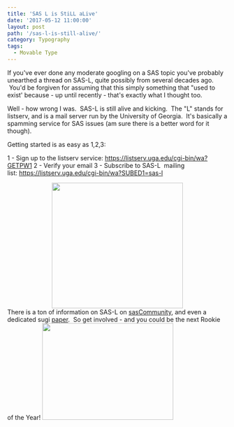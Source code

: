 ```yaml
---
title: 'SAS L is StiLL aLive'
date: '2017-05-12 11:00:00'
layout: post
path: '/sas-l-is-still-alive/'
category: Typography
tags:
  - Movable Type
---
```


If you've ever done any moderate googling on a SAS topic you've probably unearthed a thread on SAS-L, quite possibly from several decades ago.  You'd be forgiven for assuming that this simply something that "used to exist' because - up until recently - that's exactly what I thought too.

Well - how wrong I was.  SAS-L is still alive and kicking.  The "L" stands for listserv, and is a mail server run by the University of Georgia.  It's basically a spamming service for SAS issues (am sure there is a better word for it though).

Getting started is as easy as 1,2,3:

1 - Sign up to the listserv service: <a href="https://listserv.uga.edu/cgi-bin/wa?GETPW1">https://listserv.uga.edu/cgi-bin/wa?GETPW1</a>
2 - Verify your email
3 - Subscribe to SAS-L  mailing list: <a href="https://listserv.uga.edu/cgi-bin/wa?SUBED1=sas-l">https://listserv.uga.edu/cgi-bin/wa?SUBED1=sas-l</a>
<div style="clear: both; text-align: center;"><img class="alignnone size-medium wp-image-76" src="https://www.rawsas.com/wp-content/uploads/2017/05/Screen-2BShot-2B2017-05-11-2Bat-2B23.52.27-300x287.png" alt="" width="300" height="287" /></div>
There is a ton of information on SAS-L on <a href="http://www.sascommunity.org/wiki/SAS-L" target="_blank" rel="noopener">sasCommunity</a>, and even a dedicated sugi <a href="http://www2.sas.com/proceedings/sugi28/247-28.pdf" target="_blank" rel="noopener">paper</a>.  So get involved - and you could be the next Rookie of the Year!

<img class="size-medium wp-image-77 aligncenter" src="https://www.rawsas.com/wp-content/uploads/2017/05/Image-2Buploaded-2Bfrom-2BiOS-300x221.jpg" alt="" width="300" height="221" />
<div style="clear: both; text-align: center;"></div>
<div style="clear: both; text-align: center;"></div>
&nbsp;